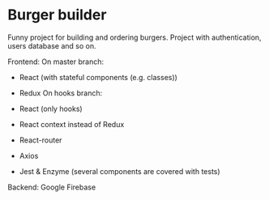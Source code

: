 # Burger builder
Funny project for building and ordering burgers. Project with authentication, users database and so on.

Frontend: 
On master branch:
  - React (with stateful components (e.g. classes))
  - Redux
On hooks branch:
  - React (only hooks)
  - React context instead of Redux

- React-router
- Axios
- Jest & Enzyme (several components are covered with tests)

Backend: Google Firebase
